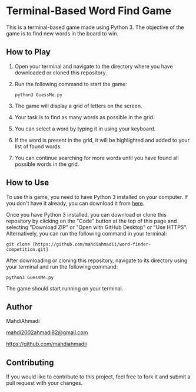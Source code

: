 # Terminal-Based Word Find Game

This is a terminal-based game made using Python 3. The objective of the game is to find new words in the board to win.

## How to Play

1. Open your terminal and navigate to the directory where you have downloaded or cloned this repository.
2. Run the following command to start the game:

   ```
   python3 GuessMe.py
   ```

3. The game will display a grid of letters on the screen.
4. Your task is to find as many words as possible in the grid.
5. You can select a word by typing it in using your keyboard.
6. If the word is present in the grid, it will be highlighted and added to your list of found words.
7. You can continue searching for more words until you have found all possible words in the grid.

## How to Use

To use this game, you need to have Python 3 installed on your computer. If you don't have it already, you can download it from [here](https://www.python.org/downloads/).

Once you have Python 3 installed, you can download or clone this repository by clicking on the "Code" button at the top of this page and selecting "Download ZIP" or "Open with GitHub Desktop" or "Use HTTPS". Alternatively, you can run the following command in your terminal:

```
git clone [https://github.com/mahdiahmadii/word-finder-competition.git]
```

After downloading or cloning this repository, navigate to its directory using your terminal and run the following command:

```
python3 GuessMe.py
```

The game should start running on your terminal.
## Author
MahdiAhmadi

mahdi2002ahmadi82@gmail.com

https://github.com/mahdiahmadii

## Contributing

If you would like to contribute to this project, feel free to fork it and submit a pull request with your changes.

